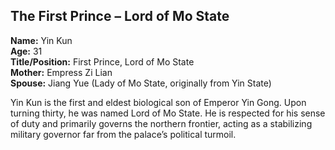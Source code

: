 ## The First Prince – Lord of Mo State  
**Name:** Yin Kun  
**Age:** 31  
**Title/Position:** First Prince, Lord of Mo State  
**Mother:** Empress Zi Lian  
**Spouse:** Jiang Yue (Lady of Mo State, originally from Yin State)  

Yin Kun is the first and eldest biological son of Emperor Yin Gong. Upon turning thirty, he was named Lord of Mo State. He is respected for his sense of duty and primarily governs the northern frontier, acting as a stabilizing military governor far from the palace’s political turmoil.
